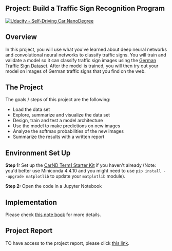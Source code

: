 ## Project: Build a Traffic Sign Recognition Program
[![Udacity - Self-Driving Car NanoDegree](https://s3.amazonaws.com/udacity-sdc/github/shield-carnd.svg)](http://www.udacity.com/drive)

Overview
---
In this project, you will use what you've learned about deep neural networks and convolutional neural networks to classify traffic signs. You will train and validate a model so it can classify traffic sign images using the [German Traffic Sign Dataset](http://benchmark.ini.rub.de/?section=gtsrb&subsection=dataset). After the model is trained, you will then try out your model on images of German traffic signs that you find on the web.


The Project
---
The goals / steps of this project are the following:
* Load the data set
* Explore, summarize and visualize the data set
* Design, train and test a model architecture
* Use the model to make predictions on new images
* Analyze the softmax probabilities of the new images
* Summarize the results with a written report

Environment Set Up
---

**Step 1:** Set up the [CarND Term1 Starter Kit](https://github.com/udacity/CarND-Term1-Starter-Kit/blob/master/README.md) if you haven't already (Note: you'd better use Miniconda 4.4.10 and you might need to use `pip install --upgrade matplotlib` to update your `matplotlib` module).

**Step 2:** Open the code in a Jupyter Notebook

Implementation
---
Please check [this note book](https://github.com/Roger-Mei/CarND-Traffic-Sign-Classifier-Project/blob/master/Traffic_Sign_Classifier.ipynb) for more details.


Project Report
---

TO have access to the project report, please click [this link](https://github.com/Roger-Mei/CarND-Traffic-Sign-Classifier-Project/blob/master/project_report.md).
